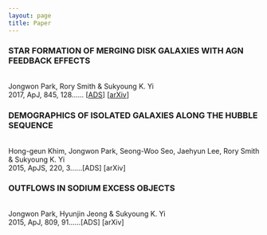 ```yaml
---
layout: page
title: Paper
---
```


### STAR FORMATION OF MERGING DISK GALAXIES WITH AGN FEEDBACK EFFECTS
######   
Jongwon Park, Rory Smith & Sukyoung K. Yi    
2017, ApJ, 845, 128......
[[ADS](https://ui.adsabs.harvard.edu/abs/2017ApJ...845..128P/abstract)] [[arXiv](https://arxiv.org/abs/1707.07382)]   

### DEMOGRAPHICS OF ISOLATED GALAXIES ALONG THE HUBBLE SEQUENCE
######   
Hong-geun Khim, Jongwon Park, Seong-Woo Seo, Jaehyun Lee, Rory Smith & Sukyoung K. Yi   
2015, ApJS, 220, 3......[ADS] [arXiv]   

### OUTFLOWS IN SODIUM EXCESS OBJECTS
######   
Jongwon Park, Hyunjin Jeong & Sukyoung K. Yi   
2015, ApJ, 809, 91......[ADS] [arXiv]   
